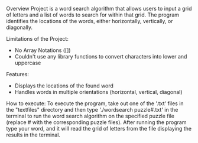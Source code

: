 Overview
Project is a word search algorithm that allows users to input a grid of letters and a list of words to search for within that grid. The program identifies the locations of the words, either horizontally, vertically, or diagonally.


Limitations of the Project: 
  - No Array Notations ([])
  - Couldn't use any library functions to convert characters into lower and uppercase

Features: 
  - Displays the locations of the found word
  - Handles words in multiple orientations (horizontal, vertical, diagonal)

How to execute: 
To execute the program, take out one of the '.txt' files in the "textfiles" directory and then type './wordsearch puzzle#.txt' in the terminal to run the word search algorithm on the specified puzzle file (replace # with the corresponding puzzle files). After running the program type your word, and it will read the grid of letters
from the file displaying the results in the terminal.









